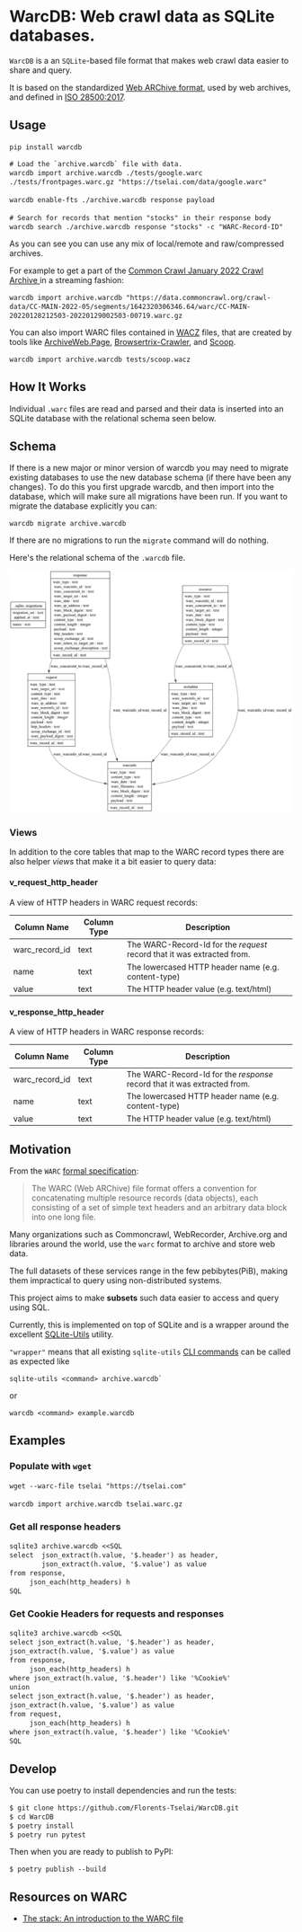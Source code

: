 # WarcDB: Web crawl data as SQLite databases.

`WarcDB` is a an `SQLite`-based file format that makes web crawl data easier to share and query.

It is based on the standardized [Web ARChive format](https://en.wikipedia.org/wiki/Web_ARChive),
used by web archives, and defined in [ISO 28500:2017](https://iipc.github.io/warc-specifications/specifications/warc-format/warc-1.1/).

## Usage

```shell
pip install warcdb
```

```shell
# Load the `archive.warcdb` file with data.
warcdb import archive.warcdb ./tests/google.warc ./tests/frontpages.warc.gz "https://tselai.com/data/google.warc"

warcdb enable-fts ./archive.warcdb response payload

# Search for records that mention "stocks" in their response body
warcdb search ./archive.warcdb response "stocks" -c "WARC-Record-ID"
```
As you can see you can use any mix of local/remote and raw/compressed archives.

For example to get a part of the [Common Crawl January 2022 Crawl Archive ](https://data.commoncrawl.org/crawl-data/CC-MAIN-2022-05/index.html) in a streaming fashion:

```shell
warcdb import archive.warcdb "https://data.commoncrawl.org/crawl-data/CC-MAIN-2022-05/segments/1642320306346.64/warc/CC-MAIN-20220128212503-20220129002503-00719.warc.gz
```

You can also import WARC files contained in [WACZ](https://specs.webrecorder.net/wacz/latest) files, that are created by tools like [ArchiveWeb.Page](https://archiveweb.page), [Browsertrix-Crawler](https://github.com/webrecorder/browsertrix-crawler), and [Scoop](https://github.com/harvard-lil/scoop).

```shell
warcdb import archive.warcdb tests/scoop.wacz
```

## How It Works

Individual `.warc` files are read and parsed and their data is inserted into an SQLite database with the relational schema seen below.

## Schema

If there is a new major or minor version of warcdb you may need to migrate existing databases to use the new database schema (if there have been any changes). To do this you first upgrade warcdb, and then import into the database, which will make sure all migrations have been run. If you want to migrate the database explicitly you can:

```shell
warcdb migrate archive.warcdb
```

If there are no migrations to run the `migrate` command will do nothing.

Here's the relational schema of the `.warcdb` file.

![WarcDB Schema](schema.png)

### Views

In addition to the core tables that map to the WARC record types there are also helper *views* that make it a bit easier to query data:

#### v_request_http_header

A view of HTTP headers in WARC request records:

| Column Name    | Column Type | Description                                                              |
| -------------- | ----------- | ----------------------------------------------------------------------   |
| warc_record_id | text        | The WARC-Record-Id for the *request* record that it was extracted from.  |
| name           | text        | The lowercased HTTP header name (e.g. content-type)                      |
| value          | text        | The HTTP header value (e.g. text/html)                                   |

#### v_response_http_header

A view of HTTP headers in WARC response records:

| Column Name    | Column Type | Description                                                              |
| -------------- | ----------- | ----------------------------------------------------------------------   |
| warc_record_id | text        | The WARC-Record-Id for the *response* record that it was extracted from. |
| name           | text        | The lowercased HTTP header name (e.g. content-type)                      |
| value          | text        | The HTTP header value (e.g. text/html)                                   |

## Motivation

From the `WARC` [formal specification](https://iipc.github.io/warc-specifications/specifications/warc-format/warc-1.1/):

> The WARC (Web ARChive) file format offers a convention for concatenating multiple resource records (data objects),
> each consisting of a set of simple text headers and an arbitrary data block into one long file.

Many organizations such as Commoncrawl, WebRecorder, Archive.org and libraries around the world, use the `warc` format
to archive and store web data.

The full datasets of these services range in the few pebibytes(PiB),
making them impractical to query using non-distributed systems.

This project aims to make **subsets** such data easier to access and query using SQL.

Currently, this is implemented on top of SQLite and is a wrapper around the
excellent [SQLite-Utils](https://sqlite-utils.datasette.io/en/stable/) utility.

`"wrapper"` means that all
existing `sqlite-utils` [CLI commands](https://sqlite-utils.datasette.io/en/stable/cli-reference.html)
can be called as expected like

```shell
sqlite-utils <command> archive.warcdb`
```
or
```shell
warcdb <command> example.warcdb
```

## Examples

### Populate with `wget`

```shell
wget --warc-file tselai "https://tselai.com"

warcdb import archive.warcdb tselai.warc.gz
```

### Get all response headers

```shell
sqlite3 archive.warcdb <<SQL
select  json_extract(h.value, '$.header') as header, 
        json_extract(h.value, '$.value') as value
from response,
     json_each(http_headers) h
SQL
```

### Get Cookie Headers for requests and responses
```shell
sqlite3 archive.warcdb <<SQL
select json_extract(h.value, '$.header') as header, json_extract(h.value, '$.value') as value
from response,
     json_each(http_headers) h
where json_extract(h.value, '$.header') like '%Cookie%'
union
select json_extract(h.value, '$.header') as header, json_extract(h.value, '$.value') as value
from request,
     json_each(http_headers) h
where json_extract(h.value, '$.header') like '%Cookie%'
SQL
```

## Develop

You can use poetry to install dependencies and run the tests:

```
$ git clone https://github.com/Florents-Tselai/WarcDB.git
$ cd WarcDB
$ poetry install
$ poetry run pytest
```

Then when you are ready to publish to PyPI:

```
$ poetry publish --build
```

Resources on WARC
----------------

* [The stack: An introduction to the WARC file](https://archive-it.org/blog/post/the-stack-warc-file/)

